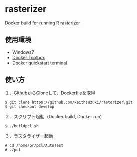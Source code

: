# rasterizer
Docker build for running R rasterizer
## 使用環境
- Windows7
- [Docker Toolbox](https://www.docker.com/products/docker-toolbox)
- Docker quickstart terminal
## 使い方
１．GithubからCloneして、Dockerfileを取得
```
$ git clone https://github.com/keithsuzuki/rasterizer.git
$ git checkout develop
```

２．スクリプト起動（Docker build, Docker run)
```
$ ./buildpcl.sh
```

３．ラスタライザー起動
```
# cd /home/pr/pcl/AutoTest
# ./pcl
```